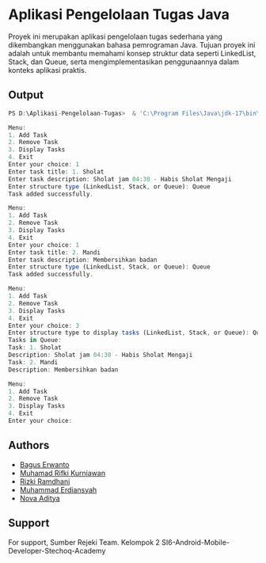 # Aplikasi Pengelolaan Tugas Java

Proyek ini merupakan aplikasi pengelolaan tugas sederhana yang dikembangkan menggunakan bahasa pemrograman Java. Tujuan proyek ini adalah untuk membantu memahami konsep struktur data seperti LinkedList, Stack, dan Queue, serta mengimplementasikan penggunaannya dalam konteks aplikasi praktis.

## Output

```javascript
PS D:\Aplikasi-Pengelolaan-Tugas>  & 'C:\Program Files\Java\jdk-17\bin\java.exe' '-XX:+ShowCodeDetailsInExceptionMessages' '-cp' 'D:\Aplikasi-Pengelolaan-Tugas\bin' 'Main'

Menu:
1. Add Task
2. Remove Task
3. Display Tasks
4. Exit
Enter your choice: 1
Enter task title: 1. Sholat
Enter task description: Sholat jam 04:30 - Habis Sholat Mengaji
Enter structure type (LinkedList, Stack, or Queue): Queue
Task added successfully.

Menu:
1. Add Task
2. Remove Task
3. Display Tasks
4. Exit
Enter your choice: 1
Enter task title: 2. Mandi
Enter task description: Membersihkan badan
Enter structure type (LinkedList, Stack, or Queue): Queue
Task added successfully.

Menu:
1. Add Task
2. Remove Task
3. Display Tasks
4. Exit
Enter your choice: 3
Enter structure type to display tasks (LinkedList, Stack, or Queue): Queue
Tasks in Queue:
Task: 1. Sholat
Description: Sholat jam 04:30 - Habis Sholat Mengaji
Task: 2. Mandi
Description: Membersihkan badan

Menu:
1. Add Task
2. Remove Task
3. Display Tasks
4. Exit
Enter your choice:
```

## Authors

- [Bagus Erwanto](https://www.github.com/volumeee)
- [Muhamad Rifki Kurniawan](https://github.com/mrifki2204)
- [Rizki Ramdhani](https://github.com/RizkiRamdhani05)
- [Muhammad Erdiansyah](https://github.com/erdiansyahm)
- [Nova Aditya](https://github.com/NVdty)

## Support

For support, Sumber Rejeki Team. Kelompok 2 SI6-Android-Mobile-Developer-Stechoq-Academy
